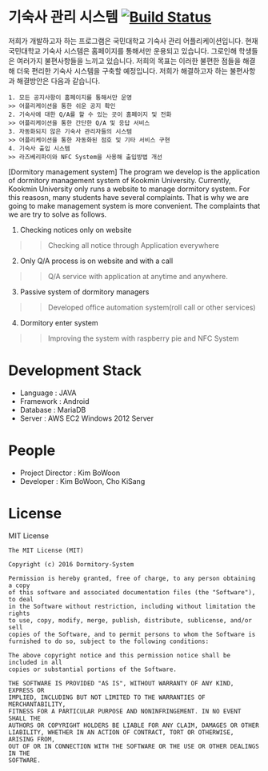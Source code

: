 # 기숙사 관리 시스템 [![Build Status](https://travis-ci.org/Dormitory-System/Dormitory-System-Android.svg?branch=develop)](https://travis-ci.org/Dormitory-System/Dormitory-System-Android)
저희가 개발하고자 하는 프로그램은 국민대학교 기숙사 관리 어플리케이션입니다. 현재 국민대학교 기숙사 시스템은 홈페이지를 통해서만 운용되고 있습니다. 그로인해 학생들은 여러가지 불편사항들을 느끼고 있습니다. 저희의 목표는 이러한 불편한 점들을 해결해 더욱 편리한 기숙사 시스템을 구축할 예정입니다. 저희가 해결하고자 하는 불편사항과 해결방안은 다음과 같습니다. 
 
```
1. 모든 공지사항이 홈페이지를 통해서만 운영
>> 어플리케이션을 통한 쉬운 공지 확인
2. 기숙사에 대한 Q/A를 할 수 있는 곳이 홈페이지 및 전화
>> 어플리케이션을 통한 간단한 Q/A 및 응답 서비스
3. 자동화되지 않은 기숙사 관리자들의 시스템
>> 어플리케이션을 통한 자동화된 점호 및 기타 서비스 구현
4. 기숙사 출입 시스템
>> 라즈베리파이와 NFC System을 사용해 출입방법 개선
```

[Dormitory management system] 
The program we develop is the application of dormitory management system of Kookmin University. Currently, Kookmin University only runs a website to manage dormitory system. For this reasosn, many students have several complaints. That is why we are going to make management system is more convenient. The complaints that we are try to solve as follows.

1. Checking notices only on website 
>> Checking all notice through Application everywhere 
2. Only Q/A process is on website and with a call 
>>  Q/A service with application at anytime and anywhere.  
3. Passive system of dormitory managers
>> Developed office automation system(roll call or other services)
4. Dormitory enter system 
>> Improving the system with raspberry pie and  NFC System

# Development Stack
* Language : JAVA
* Framework : Android
* Database : MariaDB
* Server : AWS EC2 Windows 2012 Server

# People
* Project Director : Kim BoWoon
* Developer : Kim BoWoon, Cho KiSang

# License
MIT License
```
The MIT License (MIT)

Copyright (c) 2016 Dormitory-System

Permission is hereby granted, free of charge, to any person obtaining a copy
of this software and associated documentation files (the "Software"), to deal
in the Software without restriction, including without limitation the rights
to use, copy, modify, merge, publish, distribute, sublicense, and/or sell
copies of the Software, and to permit persons to whom the Software is
furnished to do so, subject to the following conditions:

The above copyright notice and this permission notice shall be included in all
copies or substantial portions of the Software.

THE SOFTWARE IS PROVIDED "AS IS", WITHOUT WARRANTY OF ANY KIND, EXPRESS OR
IMPLIED, INCLUDING BUT NOT LIMITED TO THE WARRANTIES OF MERCHANTABILITY,
FITNESS FOR A PARTICULAR PURPOSE AND NONINFRINGEMENT. IN NO EVENT SHALL THE
AUTHORS OR COPYRIGHT HOLDERS BE LIABLE FOR ANY CLAIM, DAMAGES OR OTHER
LIABILITY, WHETHER IN AN ACTION OF CONTRACT, TORT OR OTHERWISE, ARISING FROM,
OUT OF OR IN CONNECTION WITH THE SOFTWARE OR THE USE OR OTHER DEALINGS IN THE
SOFTWARE.
```
